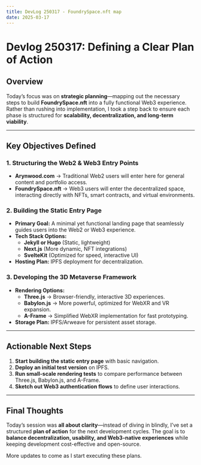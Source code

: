 ```yaml
---
title: DevLog 250317 - FoundrySpace.nft map
date: 2025-03-17
---
```

# Devlog 250317: Defining a Clear Plan of Action  

## **Overview**  
Today’s focus was on **strategic planning**—mapping out the necessary steps to build **FoundrySpace.nft** into a fully functional Web3 experience. Rather than rushing into implementation, I took a step back to ensure each phase is structured for **scalability, decentralization, and long-term viability**.  

---

## **Key Objectives Defined**  

### **1. Structuring the Web2 & Web3 Entry Points**
- **Arynwood.com** → Traditional Web2 users will enter here for general content and portfolio access.  
- **FoundrySpace.nft** → Web3 users will enter the decentralized space, interacting directly with NFTs, smart contracts, and virtual environments.  

### **2. Building the Static Entry Page**
- **Primary Goal:** A minimal yet functional landing page that seamlessly guides users into the Web2 or Web3 experience.  
- **Tech Stack Options:**  
  - **Jekyll or Hugo** (Static, lightweight)  
  - **Next.js** (More dynamic, NFT integrations)  
  - **SvelteKit** (Optimized for speed, interactive UI)  
- **Hosting Plan:** IPFS deployment for decentralization.  

### **3. Developing the 3D Metaverse Framework**
- **Rendering Options:**  
  - **Three.js** → Browser-friendly, interactive 3D experiences.  
  - **Babylon.js** → More powerful, optimized for WebXR and VR expansion.  
  - **A-Frame** → Simplified WebXR implementation for fast prototyping.  
- **Storage Plan:** IPFS/Arweave for persistent asset storage.  

---

## **Actionable Next Steps**
1. **Start building the static entry page** with basic navigation.  
2. **Deploy an initial test version** on IPFS.  
3. **Run small-scale rendering tests** to compare performance between Three.js, Babylon.js, and A-Frame.  
4. **Sketch out Web3 authentication flows** to define user interactions.  

---

## **Final Thoughts**
Today’s session was **all about clarity**—instead of diving in blindly, I’ve set a structured **plan of action** for the next development cycles. The goal is to **balance decentralization, usability, and Web3-native experiences** while keeping development cost-effective and open-source.  

More updates to come as I start executing these plans.  